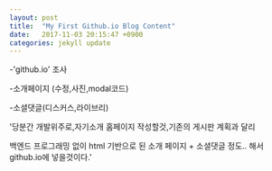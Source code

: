 ```yaml
---
layout: post
title:  "My First Github.io Blog Content"
date:   2017-11-03 20:15:47 +0900
categories: jekyll update
---
```


-'github.io' 조사  

-소개페이지 (수정,사진,modal코드)  

-소셜댓글(디스커스,라이브리)  


'당분간 개발위주로,자기소개 홈페이지 작성할것,기존의 게시판 계획과 달리  

백엔드 프로그래밍 없이 html 기반으로 된 소개 페이지 + 소셜댓글 정도.. 해서 github.io에 넣을것이다.'